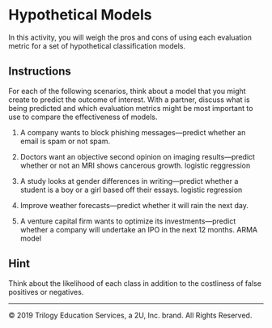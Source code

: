 # Hypothetical Models

In this activity, you will weigh the pros and cons of using each evaluation metric for a set of hypothetical classification models.

## Instructions

For each of the following scenarios, think about a model that you might create to predict the outcome of interest. With a partner, discuss what is being predicted and which evaluation metrics might be most important to use to compare the effectiveness of models.

1. A company wants to block phishing messages—predict whether an email is spam or not spam.

2. Doctors want an objective second opinion on imaging results—predict whether or not an MRI shows cancerous growth.
logistic reggression
3. A study looks at gender differences in writing—predict whether a student is a boy or a girl based off their essays.
logistic regression
4. Improve weather forecasts—predict whether it will rain the next day.

5. A venture capital firm wants to optimize its investments—predict whether a company will undertake an IPO in the next 12 months.
ARMA model
## Hint

Think about the likelihood of each class in addition to the costliness of false positives or negatives.

---

© 2019 Trilogy Education Services, a 2U, Inc. brand. All Rights Reserved.
